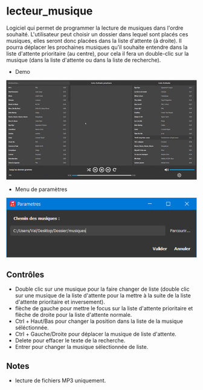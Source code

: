 # lecteur_musique

Logiciel qui permet de programmer la lecture de musiques dans l'ordre souhaité. L'utilisateur peut choisir un dossier dans lequel sont placés ces musiques, elles seront donc placées dans la liste d'attente (à droite). Il pourra déplacer les prochaines musiques qu'il souhaite entendre dans la liste d'attente prioritaire (au centre), pour cela il fera un double-clic sur la musique (dans la liste d'attente ou dans la liste de recherche).

- Demo
<div align="center">
<img src="https://github.com/ValentinLe/lecteur_musique/blob/master/screenshots/demo.gif" alt="demo">
</div>

- Menu de paramètres
<div align="center">
<img src="https://github.com/ValentinLe/lecteur_musique/blob/master/screenshots/parametres.PNG" alt="parametres">
</div>

## Contrôles
- Double clic sur une musique pour la faire changer de liste (double clic sur une musique de la liste d'attente pour la mettre à la suite de la liste d'attente prioritaire et inversement).
- flèche de gauche pour mettre le focus sur la liste d'attente prioritaire et flèche de droite pour la liste d'attente normale.
- Ctrl + Haut/Bas pour changer la position dans la liste de la musique séléctionnée.
- Ctrl + Gauche/Droite pour déplacer la musique de liste d'attente.
- Delete pour effacer le texte de la recherche.
- Entrer pour changer la musique sélectionnée de liste.

## Notes
- lecture de fichiers MP3 uniquement.